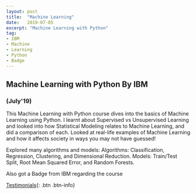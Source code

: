 ```yaml
---
layout: post
title:  "Machine Learning"
date:   2019-07-05
excerpt: "Machine Learning with Python"
tag:
- IBM
- Machine
- Learning
- Python
- Badge
---
```


## Machine Learning with Python By IBM
### (July'19)

This Machine Learning with Python course dives into the basics of Machine Learning using Python. 
I learnt about Supervised vs Unsupervised Learning and looked into how Statistical Modeling relates to Machine Learning, and did a comparison of each.
Looked at real-life examples of Machine Learning and how it affects society in ways you may not have guessed!


Explored many algorithms and models:
Algorithms: Classification, Regression, Clustering, and Dimensional Reduction.
Models: Train/Test Split, Root Mean Squared Error, and Random Forests.


Also got a Badge from IBM regarding the course
<div data-iframe-width="285" data-iframe-height="510" data-share-badge-id="3cbd72cd-063f-4922-8931-e1a90dab3fbc"></div><script type="text/javascript" async src="//cdn.youracclaim.com/assets/utilities/embed.js"></script>


[Testimonials](https://rahulguptanitro.github.io/testimonial){: .btn .btn-info}

